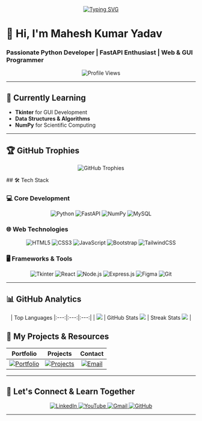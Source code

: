 <div align="center">
  
  [![Typing SVG](https://readme-typing-svg.herokuapp.com?font=Fira+Code&size=14&pause=1000&color=00F7B0&center=true&vCenter=true&width=435&lines=Exploring+new+technologies+everyday;Turning+ideas+into+functional+code;Open+to+collaborations+%26+learning+opportunities)](https://git.io/typing-svg)
  
</div>


# 💫 Hi, I'm Mahesh Kumar Yadav  
### Passionate Python Developer | FastAPI Enthusiast | Web & GUI Programmer  

<p align="center">
  <img src="https://komarev.com/ghpvc/?username=mahesh0842&label=Profile%20views&color=0e75b6&style=flat" alt="Profile Views" />
</p>

---

## 🌱 Currently Learning  
- **Tkinter** for GUI Development  
- **Data Structures & Algorithms**  
- **NumPy** for Scientific Computing  

---
## 🏆 GitHub Trophies  
<p align="center">
  <img src="https://github-profile-trophy.vercel.app/?username=mahesh0842&theme=radical&margin-w=5&no-frame=true&rank=SECRET,SSS,SS,S,AAA,AA,A,B,C" alt="GitHub Trophies" />
</p>
## 🛠️ Tech Stack  

### 💻 Core Development  
<div align="center">
  
![Python](https://img.shields.io/badge/Python-3670A0?style=for-the-badge&logo=python&logoColor=white)
![FastAPI](https://img.shields.io/badge/FastAPI-00C7B7?style=for-the-badge&logo=fastapi&logoColor=white)
![NumPy](https://img.shields.io/badge/NumPy-013243?style=for-the-badge&logo=numpy&logoColor=white)
![MySQL](https://img.shields.io/badge/MySQL-4479A1?style=for-the-badge&logo=mysql&logoColor=white)

</div>

### 🌐 Web Technologies  
<div align="center">
  
![HTML5](https://img.shields.io/badge/HTML5-E34F26?style=for-the-badge&logo=html5&logoColor=white)
![CSS3](https://img.shields.io/badge/CSS3-1572B6?style=for-the-badge&logo=css3&logoColor=white)
![JavaScript](https://img.shields.io/badge/JavaScript-F7DF1E?style=for-the-badge&logo=javascript&logoColor=black)
![Bootstrap](https://img.shields.io/badge/Bootstrap-7952B3?style=for-the-badge&logo=bootstrap&logoColor=white)
![TailwindCSS](https://img.shields.io/badge/TailwindCSS-38B2AC?style=for-the-badge&logo=tailwind-css&logoColor=white)

</div>

### 🖥️ Frameworks & Tools  
<div align="center">
  
![Tkinter](https://img.shields.io/badge/Tkinter-FFDB4D?style=for-the-badge&logo=python&logoColor=black)
![React](https://img.shields.io/badge/React-20232A?style=for-the-badge&logo=react&logoColor=61DAFB)
![Node.js](https://img.shields.io/badge/Node.js-339933?style=for-the-badge&logo=node.js&logoColor=white)
![Express.js](https://img.shields.io/badge/Express.js-000000?style=for-the-badge&logo=express&logoColor=white)
![Figma](https://img.shields.io/badge/Figma-F24E1E?style=for-the-badge&logo=figma&logoColor=white)
![Git](https://img.shields.io/badge/Git-F05032?style=for-the-badge&logo=git&logoColor=white)

</div>

---


## 📊 GitHub Analytics  
<div align="center">

| Top Languages 
|:---:|:---:|:---:|
| <img src="https://github-readme-stats.vercel.app/api/top-langs?username=mahesh0842&layout=compact&theme=radical" /> |
 GitHub Stats 
<img src="https://github-readme-stats.vercel.app/api?username=mahesh0842&show_icons=true&theme=radical" /> | 
Streak Stats
<img src="https://github-readme-streak-stats.herokuapp.com/?user=mahesh0842&theme=radical" /> |

</div>

## 🚀 My Projects & Resources  
<div align="center">

| Portfolio | Projects | Contact |
|:---:|:---:|:---:|
| [![Portfolio](https://img.shields.io/badge/Portfolio-4285F4?style=for-the-badge&logo=google-chrome&logoColor=white)](https://mahesh0842.github.io/PF/) | [![Projects](https://img.shields.io/badge/Projects-181717?style=for-the-badge&logo=github&logoColor=white)](https://github.com/mahesh0842?tab=repositories) | [![Email](https://img.shields.io/badge/Email-EA4335?style=for-the-badge&logo=gmail&logoColor=white)](mailto:mahesh767000@gmail.com) |

</div>

---
## 🤝 Let's Connect & Learn Together  
<p align="center">
  <a href="https://www.linkedin.com/in/mahesh-yadav-334ba916a/">
    <img src="https://img.shields.io/badge/LinkedIn-0A66C2?style=for-the-badge&logo=linkedin&logoColor=white" alt="LinkedIn" />
  </a>
  <a href="https://studio.youtube.com/playlist/PLm6VuP5VN20ZXKGnpCXioPygN-J3izq5p/videos">
    <img src="https://img.shields.io/badge/YouTube-FF0000?style=for-the-badge&logo=youtube&logoColor=white" alt="YouTube" />
  </a>
  <a href="mailto:mahesh767000@gmail.com">
    <img src="https://img.shields.io/badge/Gmail-EA4335?style=for-the-badge&logo=gmail&logoColor=white" alt="Gmail" />
  </a>
  <a href="https://github.com/mahesh0842">
    <img src="https://img.shields.io/badge/GitHub-181717?style=for-the-badge&logo=github&logoColor=white" alt="GitHub" />
  </a>
</p>

---


